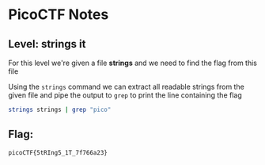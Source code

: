 # PicoCTF Notes
## Level: strings it

For this level we're given a file __strings__ and we need to find the flag from this file 

Using the `strings` command we can extract all readable strings from the given file and pipe the output to `grep` to print the line containing the flag

```bash
strings strings | grep "pico"
```

## Flag:
``` picoCTF{5tRIng5_1T_7f766a23} ```